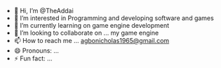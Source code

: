 - 👋 Hi, I’m @TheAddai
- 👀 I’m interested in Programming and developing software and games
- 🌱 I’m currently learning on game engine development
- 💞️ I’m looking to collaborate on ... my game engine
- 📫 How to reach me ... agbonicholas1965@gmail.com
- 😄 Pronouns: ...
- ⚡ Fun fact: ...

<!---
TheAddai/TheAddai is a ✨ special ✨ repository because its `README.md` (this file) appears on your GitHub profile.
You can click the Preview link to take a look at your changes.
--->
